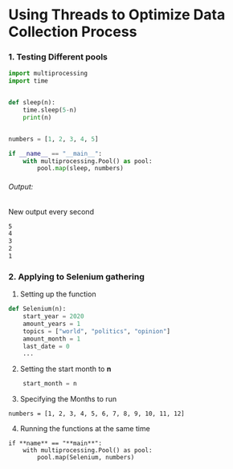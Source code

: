 # Using Threads to Optimize Data Collection Process

### 1. Testing Different pools

```python
import multiprocessing
import time


def sleep(n):
    time.sleep(5-n)
    print(n)


numbers = [1, 2, 3, 4, 5]

if __name__ == "__main__":
    with multiprocessing.Pool() as pool:
        pool.map(sleep, numbers)
```

###### Output:

New output every second

```bash
5
4
3
2
1
```

### 2. Applying to Selenium gathering

1. Setting up the function

```python
def Selenium(n):
    start_year = 2020
    amount_years = 1
    topics = ["world", "politics", "opinion"]
    amount_month = 1
    last_date = 0
    ...
```

2. Setting the start month to **n**

```python
    start_month = n
```

3. Specifying the Months to run

```
numbers = [1, 2, 3, 4, 5, 6, 7, 8, 9, 10, 11, 12]
```

4. Running the functions at the same time

```
if **name** == "**main**":
    with multiprocessing.Pool() as pool:
        pool.map(Selenium, numbers)
```
